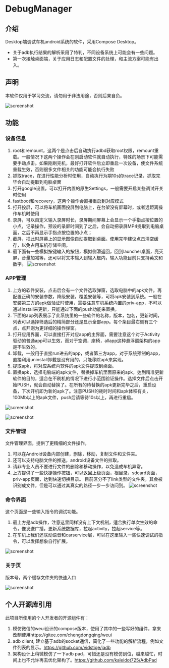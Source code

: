 # DebugManager

## 介绍
Desktop端调试车机android系统的软件，采用Compose Desktop。
* 关于adb执行结果的解析采用了特判，不同设备系统上可能会有一些问题。
* 第一次接触桌面端，关于应用日志和配置文件的处理，和主流方案可能有出入。

## 声明
本软件仅用于学习交流，请勿用于非法用途，否则后果自负。

![screenshot](screenshots/blogs_debugmanager_splash_screen.png)

## 功能
### 设备信息
1. root和remount，这两个是点击后自动执行adbd获取root权限，remount重载。一般情况下这两个操作会在刚启动软件就自动执行，特殊的场景下可能需要手动点击。如果刚刷完机，最好打开软件后立即重启一次设备，使文件系统重载生效，否则很多文件相关的功能可能会执行失败 
2. 抓取trace，在进行性能分析时使用，自动执行为期10s的trace记录，抓取完毕会自动提取到电脑桌面 
3. 打开google设置，可以打开内置的原生Settings，一般需要开启某些调试开关时使用
4. fastboot和recovery，这两个操作会直接重启到对应模式
5. 打开投屏，可以将车机画面投屏到电脑上，在台架没有屏幕时，或者远距离操作车机时使用 
6. 录屏，可以自定义输入录屏时长，录屏期间屏幕上会显示一个手指点按位置的小点，记录操作，预设的录屏时间到了之后，会自动把录屏MP4提取到电脑桌面，之后不再显示手指点按位置的小点； 
7. 截屏，把此时屏幕上的显示图像自动提取到桌面。使用完毕建议点击清空缓存，以免占用车机存储空间。 
8. 最下面有一些模拟按键输入的按钮，模拟侧滑返回，回到launcher桌面，亮灭屏，音量加减等，还可以将文本输入到输入框内，输入功能目前只支持英文和数字。
![screenshot](screenshots/1.png)

### APP管理
1. 上方的软件安装，点击后会有一个文件选取弹窗，选取电脑中的apk文件。再配置正确的安装参数，降级安装，覆盖安装等，可将apk安装到系统。一般在安装第三方的apk做验证时使用，需要注意车机系统内置的priv-app，不可以通过install来更新，只能通过下面的push功能来置换。
2. 下面的app列表展示了此系统里的一些软件的名称，版本，包名，更新时间，列表可以选择筛选后的精简部分还是显示全部app。每个条目最右侧有三个点，点开则为更详细的操作弹窗。
3. 打开应用界面，可以直接打开对应app的主界面，需要注意这个对于Activity驱动的普通app可以生效，而对于空调，座椅，allapp这种悬浮窗架构的app是不生效的。
4. 卸载，一般用于直接run进去的app，或者第三方app，对于系统预制的app，直接利用uninstall卸载是没有用的，只能移除apk来实现。
5. 提取apk，将对应系统内软件的apk文件提取到桌面。
6. 置换apk，选择电脑端的apk文件，替换掉车机里面原来的apk，达到精准更新软件的目的，适合在不刷机的情况下进行小范围验证操作。选择文件后点击开始PUSH，就会自动替换了。在所有的待替换的apk更新完毕之后，重启设备，下次开机即为新的apk了。注意PUSH的耗时时间和apk体积有关，100Mb以上的apk文件，push后请等待10s以上，再进行重启。

![screenshot](screenshots/2.png)

![screenshot](screenshots/2-2.png)

### 文件管理
文件管理界面，提供了更精细的文件操作，
1. 可以在Android设备内部创建，删除，移动，复制文件和文件夹。
2. 还可以支持电脑文件的推送，android设备文件的拉取。
3. 请非专业人员不要进行文件的删除和移动操作，以免造成车机异常。
4. 上方提供了一些快捷操作按钮，可以返回上级页面，根目录，sdcard页面，priv-app页面，达到快速切换目录。
目前区分不了link类型的文件夹，其会被识别成文件，但是可以通过其真实的路径一步一步访问到。
![screenshot](screenshots/3.png)

### 命令界面
这个页面是一些输入指令的调试功能。
1. 最上方是adb操作，注意这里同样没有上下文机制，适合执行单次生效的命令，像发送广播，更新系统数据库，拉起activity，拉起service等。
2. 在车机上我们还联动语音和carservice层，可以在这里输入一些快速调试的指令，可以发挥想象自行扩展。

![screenshot](screenshots/4.png)

### 关于页
版本号，两个缓存文件夹的快速入口

![screenshot](screenshots/5.png)

## 个人开源库引用
此项目所使用的个人开发者的开源组件有：
1. 模仿微信的weui设计的compose版本，使用了其中的一些写好的组件，拿来改制使用https://gitee.com/chengdongqing/weui
2. adb client, 建立基于adb的socket通信，简化了一些功能的解析流程，例如文件列表的显示。https://github.com/vidstige/jadb
3. 架构设计上稍微模仿了一下adb pad，可惜还是没有模仿到位，越来越忙，时间上也不允许再去优化架构了。https://github.com/kaleidot725/AdbPad
